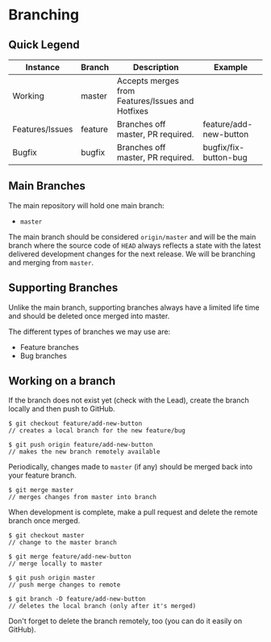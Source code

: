 # Branching

## Quick Legend

<table>
  <thead>
    <tr>
      <th>Instance</th>
      <th>Branch</th>
      <th>Description</th>
      <th>Example</th>
    </tr>
  </thead>
  <tbody>
    <tr>
      <td>Working</td>
      <td>master</td>
      <td>Accepts merges from Features/Issues and Hotfixes</td>
    </tr>
    <tr>
      <td>Features/Issues</td>
      <td>feature</td>
      <td>Branches off master, PR required.</td>
      <td>feature/add-new-button</td>
    </tr>
    <tr>
      <td>Bugfix</td>
      <td>bugfix</td>
      <td>Branches off master, PR required.</td>
      <td>bugfix/fix-button-bug</td>
    </tr>
  </tbody>
</table>

## Main Branches

The main repository will hold one main branch:

- `master`

The main branch should be considered `origin/master` and will be the main branch where the source code of `HEAD` always reflects a state with the latest delivered development changes for the next release. We will be branching and merging from `master`.

## Supporting Branches

Unlike the main branch, supporting branches always have a limited life time and should be deleted once merged into master.

The different types of branches we may use are:

- Feature branches
- Bug branches

## Working on a branch

If the branch does not exist yet (check with the Lead), create the branch locally and then push to GitHub.

```
$ git checkout feature/add-new-button
// creates a local branch for the new feature/bug

$ git push origin feature/add-new-button
// makes the new branch remotely available
```

Periodically, changes made to `master` (if any) should be merged back into your feature branch.

```
$ git merge master
// merges changes from master into branch
```

When development is complete, make a pull request and delete the remote branch once merged.

```
$ git checkout master
// change to the master branch

$ git merge feature/add-new-button
// merge locally to master

$ git push origin master
// push merge changes to remote

$ git branch -D feature/add-new-button
// deletes the local branch (only after it's merged)
```

Don't forget to delete the branch remotely, too (you can do it easily on GitHub).
